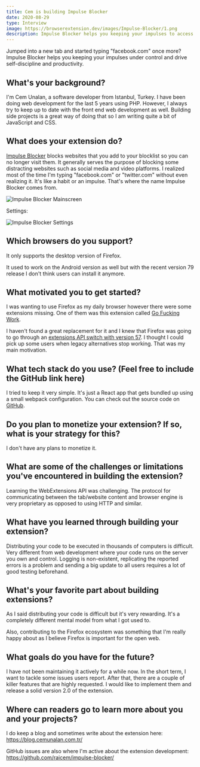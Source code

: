 ```yaml
---
title: Cem is building Impulse Blocker
date: 2020-08-29
type: Interview
image: https://browserextension.dev/images/Impulse-Blocker/1.png
description: Impulse Blocker helps you keeping your impulses to access websites under control.
---
```


Jumped into a new tab and started typing "facebook.com" once more? Impulse Blocker helps you keeping your impulses under control and drive self-discipline and productivity.

<!--more-->

What's your background?
-----------------------

I'm Cem Unalan, a software developer from Istanbul, Turkey. I have been doing web development for the last 5 years using PHP. However, I always try to keep up to date with the front end web development as well. Building side projects is a great way of doing that so I am writing quite a bit of JavaScript and CSS.


What does your extension do?
----------------------------

[Impulse Blocker](https://addons.mozilla.org/en/firefox/addon/impulse-blocker/) blocks websites that you add to your blocklist so you can no longer visit them. It generally serves the purpose of blocking some distracting websites such as social media and video platforms. I realized most of the time I'm typing "facebook.com" or "twitter.com" without even realizing it. It's like a habit or an impulse. That's where the name Impulse Blocker comes from.

![Impulse Blocker Mainscreen](/images/Impulse-Blocker/1.png)

Settings:

![Impulse Blocker Settings](/images/Impulse-Blocker/2.png)

Which browsers do you support?
------------------------------

It only supports the desktop version of Firefox.

It used to work on the Android version as well but with the recent version 79 release I don't think users can install it anymore.

What motivated you to get started?
----------------------------------

I was wanting to use Firefox as my daily browser however there were some extensions missing. One of them was this extension called [Go Fucking Work](https://chrome.google.com/webstore/detail/go-fucking-work/hibmkkpfegfiinilnlabbfnjcopdiiig).

I haven't found a great replacement for it and I knew that Firefox was going to go through an [extensions API switch with version 57](https://www.mozilla.org/en-US/firefox/57.0/releasenotes/). I thought I could pick up some users when legacy alternatives stop working. That was my main motivation.

What tech stack do you use? (Feel free to include the GitHub link here)
-----------------------------------------------------------------------

I tried to keep it very simple. It's just a React app that gets bundled up using a small webpack configuration. You can check out the source code on [GitHub](https://github.com/raicem/impulse-blocker/).

Do you plan to monetize your extension? If so, what is your strategy for this?
------------------------------------------------------------------------------

I don't have any plans to monetize it.

What are some of the challenges or limitations you've encountered in building the extension?
--------------------------------------------------------------------------------------------

Learning the WebExtensions API was challenging. The protocol for communicating between the tab/website content and browser engine is very proprietary as opposed to using HTTP and similar.

What have you learned through building your extension?
------------------------------------------------------

Distributing your code to be executed in thousands of computers is difficult. Very different from web development where your code runs on the server you own and control. Logging is non-existent, replicating the reported errors is a problem and sending a big update to all users requires a lot of good testing beforehand.

What's your favorite part about building extensions?
----------------------------------------------------

As I said distributing your code is difficult but it's very rewarding. It's a completely different mental model from what I got used to.

Also, contributing to the Firefox ecosystem was something that I'm really happy about as I believe Firefox is important for the open web.

What goals do you have for the future?
--------------------------------------

I have not been maintaining it actively for a while now. In the short term, I want to tackle some issues users report. After that, there are a couple of killer features that are highly requested. I would like to implement them and release a solid version 2.0 of the extension.

Where can readers go to learn more about you and your projects?
---------------------------------------------------------------

I do keep a blog and sometimes write about the extension here: <https://blog.cemunalan.com.tr/>

GitHub issues are also where I'm active about the extension development: <https://github.com/raicem/impulse-blocker/>
